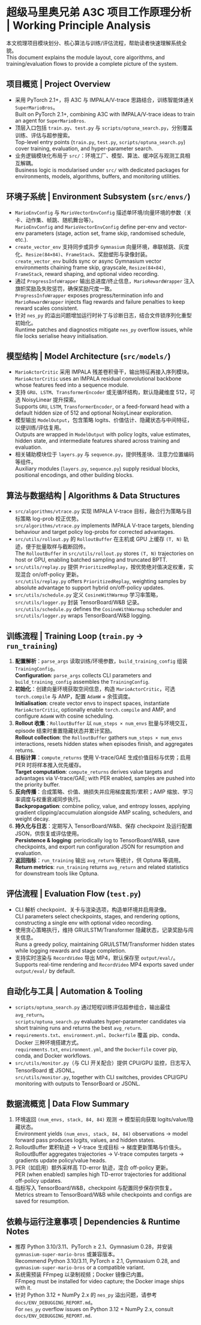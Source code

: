 # 超级马里奥兄弟 A3C 项目工作原理分析 | Working Principle Analysis

本文梳理项目模块划分、核心算法与训练/评估流程，帮助读者快速理解系统全貌。<br>This document explains the module layout, core algorithms, and training/evaluation flows to provide a complete picture of the system.

## 项目概览 | Project Overview
- 采用 PyTorch 2.1+，将 A3C 与 IMPALA/V-trace 思路结合，训练智能体通关 `SuperMarioBros`。<br>Built on PyTorch 2.1+, combining A3C with IMPALA/V-trace ideas to train an agent for `SuperMarioBros`.
- 顶层入口包括 `train.py`、`test.py` 与 `scripts/optuna_search.py`，分别覆盖训练、评估与超参搜索。<br>Top-level entry points (`train.py`, `test.py`, `scripts/optuna_search.py`) cover training, evaluation, and hyper-parameter search.
- 业务逻辑模块化布局于 `src/`：环境工厂、模型、算法、缓冲区与观测工具相互解耦。<br>Business logic is modularised under `src/` with dedicated packages for environments, models, algorithms, buffers, and monitoring utilities.

## 环境子系统 | Environment Subsystem (`src/envs/`)
- `MarioEnvConfig` 与 `MarioVectorEnvConfig` 描述单环境/向量环境的参数（关卡、动作集、帧跳、随机舞台等）。<br>`MarioEnvConfig` and `MarioVectorEnvConfig` define per-env and vector-env parameters (stage, action set, frame skip, randomised schedule, etc.).
- `create_vector_env` 支持同步或异步 `Gymnasium` 向量环境，串联帧跳、灰度化、`Resize(84×84)`、`FrameStack`、奖励塑形与录像封装。<br>`create_vector_env` builds sync or async Gymnasium vector environments chaining frame skip, grayscale, `Resize(84×84)`, `FrameStack`, reward shaping, and optional video recording.
- 通过 `ProgressInfoWrapper` 输出总进度/终止信息，`MarioRewardWrapper` 注入旗帜奖励及失败惩罚，确保奖励尺度一致。<br>`ProgressInfoWrapper` exposes progress/termination info and `MarioRewardWrapper` injects flag rewards and failure penalties to keep reward scales consistent.
- 针对 `nes_py` 的溢出问题增加运行时补丁与诊断日志，结合文件锁序列化重型初始化。<br>Runtime patches and diagnostics mitigate `nes_py` overflow issues, while file locks serialise heavy initialisation.

## 模型结构 | Model Architecture (`src/models/`)
- `MarioActorCritic` 采用 IMPALA 残差卷积骨干，输出特征再接入序列模块。<br>`MarioActorCritic` uses an IMPALA residual convolutional backbone whose features feed into a sequence module.
- 支持 `GRU`、`LSTM`、`TransformerEncoder` 或无循环结构，默认隐藏维度 512，可选 NoisyLinear 提升探索。<br>Supports `GRU`, `LSTM`, `TransformerEncoder`, or a feed-forward head with a default hidden size of 512 and optional NoisyLinear exploration.
- 模型输出 `ModelOutput`，包含策略 logits、价值估计、隐藏状态与中间特征，以便训练/评估复用。<br>Outputs are wrapped in `ModelOutput` with policy logits, value estimates, hidden state, and intermediate features shared across training and evaluation.
- 相关辅助模块位于 `layers.py` 与 `sequence.py`，提供残差块、注意力位置编码等组件。<br>Auxiliary modules (`layers.py`, `sequence.py`) supply residual blocks, positional encodings, and other building blocks.

## 算法与数据结构 | Algorithms & Data Structures
- `src/algorithms/vtrace.py` 实现 IMPALA V-trace 目标，融合行为策略与目标策略 log-prob 校正优势。<br>`src/algorithms/vtrace.py` implements IMPALA V-trace targets, blending behaviour and target policy log-probs for corrected advantages.
- `src/utils/rollout.py` 的 `RolloutBuffer` 在主机或 GPU 上缓存 `(T, N)` 轨迹，便于批量取样与截断回传。<br>The `RolloutBuffer` in `src/utils/rollout.py` stores `(T, N)` trajectories on host or GPU, enabling batched sampling and truncated BPTT.
- `src/utils/replay.py` 提供 `PrioritizedReplay`，按优势绝对值决定权重，实现混合 on/off-policy 更新。<br>`src/utils/replay.py` offers `PrioritizedReplay`, weighting samples by absolute advantage to support hybrid on/off-policy updates.
- `src/utils/schedule.py` 定义 `CosineWithWarmup` 学习率策略，`src/utils/logger.py` 封装 TensorBoard/W&B 记录。<br>`src/utils/schedule.py` defines the `CosineWithWarmup` scheduler and `src/utils/logger.py` wraps TensorBoard/W&B logging.

## 训练流程 | Training Loop (`train.py` → `run_training`)
1. **配置解析**：`parse_args` 读取训练/环境参数，`build_training_config` 组装 `TrainingConfig`。<br>**Configuration**: `parse_args` collects CLI parameters and `build_training_config` assembles the `TrainingConfig`.
2. **初始化**：创建向量环境获取空间信息，构造 `MarioActorCritic`，可选 `torch.compile` 与 AMP，配置 `AdamW` + 余弦调度。<br>**Initialisation**: create vector envs to inspect spaces, instantiate `MarioActorCritic`, optionally enable `torch.compile` and AMP, and configure `AdamW` with cosine scheduling.
3. **Rollout 收集**：`RolloutBuffer` 以 `num_steps × num_envs` 批量与环境交互，episode 结束时重置隐藏状态并累计奖励。<br>**Rollout collection**: the `RolloutBuffer` gathers `num_steps × num_envs` interactions, resets hidden states when episodes finish, and aggregates returns.
4. **目标计算**：`compute_returns` 使用 V-trace/GAE 生成价值目标与优势；启用 PER 时将样本推入优先缓存。<br>**Target computation**: `compute_returns` derives value targets and advantages via V-trace/GAE; with PER enabled, samples are pushed into the priority buffer.
5. **反向传播**：合成策略、价值、熵损失并应用梯度裁剪/累积；AMP 缩放、学习率调度与权重衰减同步执行。<br>**Backpropagation**: combine policy, value, and entropy losses, applying gradient clipping/accumulation alongside AMP scaling, schedulers, and weight decay.
6. **持久化与日志**：定期写入 TensorBoard/W&B、保存 checkpoint 及运行配置 JSON，供恢复或评估使用。<br>**Persistence & logging**: periodically log to TensorBoard/W&B, save checkpoints, and export run configuration JSON for resumption and evaluation.
7. **返回指标**：`run_training` 输出 `avg_return` 等统计，供 Optuna 等调用。<br>**Return metrics**: `run_training` returns `avg_return` and related statistics for downstream tools like Optuna.

## 评估流程 | Evaluation Flow (`test.py`)
- CLI 解析 checkpoint、关卡与渲染选项，构造单环境并启用录像。<br>CLI parameters select checkpoints, stages, and rendering options, constructing a single env with optional video recording.
- 使用贪心策略执行，维持 GRU/LSTM/Transformer 隐藏状态，记录奖励与闯关信息。<br>Runs a greedy policy, maintaining GRU/LSTM/Transformer hidden states while logging rewards and stage completion.
- 支持实时渲染与 `RecordVideo` 导出 MP4，默认保存至 `output/eval/`。<br>Supports real-time rendering and `RecordVideo` MP4 exports saved under `output/eval/` by default.

## 自动化与工具 | Automation & Tooling
- `scripts/optuna_search.py` 通过短程训练评估超参组合，输出最佳 `avg_return`。<br>`scripts/optuna_search.py` evaluates hyper-parameter candidates via short training runs and returns the best `avg_return`.
- `requirements.txt`、`environment.yml`、`Dockerfile` 覆盖 pip、conda、Docker 三种环境搭建方式。<br>`requirements.txt`, `environment.yml`, and the `Dockerfile` cover pip, conda, and Docker workflows.
- `src/utils/monitor.py`（与 CLI 开关配合）提供 CPU/GPU 监控，日志写入 TensorBoard 或 JSONL。<br>`src/utils/monitor.py`, together with CLI switches, provides CPU/GPU monitoring with outputs to TensorBoard or JSONL.

## 数据流概览 | Data Flow Summary
1. 环境返回 `(num_envs, stack, 84, 84)` 观测 -> 模型前向获取 logits/value/隐藏状态。<br>Environment yields `(num_envs, stack, 84, 84)` observations → model forward pass produces logits, values, and hidden states.
2. RolloutBuffer 累积轨迹 -> V-trace 生成目标 -> 梯度更新策略与价值头。<br>RolloutBuffer aggregates trajectories → V-trace computes targets → gradients update policy/value heads.
3. PER（如启用）额外采样高 TD-error 轨迹，混合 off-policy 更新。<br>PER (when enabled) samples high TD-error trajectories for additional off-policy updates.
4. 指标写入 TensorBoard/W&B，checkpoint 与配置同步保存供恢复。<br>Metrics stream to TensorBoard/W&B while checkpoints and configs are saved for resumption.

## 依赖与运行注意事项 | Dependencies & Runtime Notes
- 推荐 Python 3.10/3.11、PyTorch ≥ 2.1、Gymnasium 0.28，并安装 `gymnasium-super-mario-bros` 或兼容版本。<br>Recommend Python 3.10/3.11, PyTorch ≥ 2.1, Gymnasium 0.28, and `gymnasium-super-mario-bros` or a compatible variant.
- 系统需预装 FFmpeg 以录制视频；Docker 镜像已内置。<br>FFmpeg must be installed for video capture; the Docker image ships with it.
- 针对 Python 3.12 + NumPy 2.x 的 `nes_py` 溢出问题，请参考 `docs/ENV_DEBUGGING_REPORT.md`。<br>For `nes_py` overflow issues on Python 3.12 + NumPy 2.x, consult `docs/ENV_DEBUGGING_REPORT.md`.
